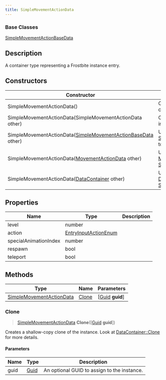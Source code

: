 ```yaml
---
title: SimpleMovementActionData
---
```

### Base Classes

[SimpleMovementActionBaseData](SimpleMovementActionBaseData)

## Description

A container type representing a Frostbite instance entry.

## Constructors

| Constructor                                                                                  | Description                                                                                                                                      |
| -------------------------------------------------------------------------------------------- | ------------------------------------------------------------------------------------------------------------------------------------------------ |
| SimpleMovementActionData()                                                                   | Create a new instance of this container type.                                                                                                    |
| SimpleMovementActionData(SimpleMovementActionData other)                                     | Create a reference copy of an instance of the same type.                                                                                         |
| SimpleMovementActionData([SimpleMovementActionBaseData](SimpleMovementActionBaseData) other) | Upcast an instance of type [SimpleMovementActionBaseData](SimpleMovementActionBaseData) to [SimpleMovementActionData](SimpleMovementActionData). |
| SimpleMovementActionData([MovementActionData](MovementActionData) other)                     | Upcast an instance of type [MovementActionData](MovementActionData) to [SimpleMovementActionData](SimpleMovementActionData).                     |
| SimpleMovementActionData([DataContainer](/vext/ref/shared/class/datacontainer) other)          | Upcast an instance of type [DataContainer](/vext/ref/shared/class/datacontainer) to [SimpleMovementActionData](SimpleMovementActionData).          |

## Properties

| Name                  | Type                                         | Description |
| --------------------- | -------------------------------------------- | ----------- |
| level                 | number                                       |             |
| action                | [EntryInputActionEnum](EntryInputActionEnum) |             |
| specialAnimationIndex | number                                       |             |
| respawn               | bool                                         |             |
| teleport              | bool                                         |             |

## Methods

| Type                                                 | Name            | Parameters                                     |
| ---------------------------------------------------- | --------------- | ---------------------------------------------- |
| [SimpleMovementActionData](SimpleMovementActionData) | [Clone](#clone) | \[[Guid](/vext/ref/shared/class/guid) **guid**\] |

### Clone

> [SimpleMovementActionData](SimpleMovementActionData) **Clone**(\[[Guid](/vext/ref/shared/class/guid) **guid**\])

Creates a shallow-copy clone of the instance. Look at [DataContainer::Clone](/vext/ref/shared/class/datacontainer#clone) for more details.

#### Parameters

| Name | Type         | Description                                 |
| ---- | ------------ | ------------------------------------------- |
| guid | [Guid](Guid) | An optional GUID to assign to the instance. |
